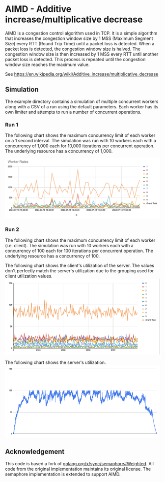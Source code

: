 # AIMD - Additive increase/multiplicative decrease
AIMD is a congestion control algorithm used in TCP.
It is a simple algorithm that increases the congestion window size by 1 MSS (Maximum Segment Size) every RTT (Round Trip Time) until a packet loss is detected.
When a packet loss is detected, the congestion window size is halved.
The congestion window size is then increased by 1 MSS every RTT until another packet loss is detected.
This process is repeated until the congestion window size reaches the maximum value.

See https://en.wikipedia.org/wiki/Additive_increase/multiplicative_decrease

## Simulation
The example directory contains a simulation of multiple concurrent workers along with a CSV of a run using the default parameters.
Each worker has its own limiter and attempts to run a number of concurrent operations.

### Run 1
The following chart shows the maximum concurrency limit of each worker on a 1 second interval.
The simulation was run with 10 workers each with a concurrency of 1,000 each for 10,000 iterations per concurrent operation.
The underlying resource has a concurrency of 1,000.

![Chart of worker concurrency limits](example/chart.png)

### Run 2
The following chart shows the maximum concurrency limit of each worker (i.e. client).
The simulation was run with 10 workers each with a concurrency of 100 each for 100 iterations per concurrent operation.
The underlying resource has a concurrency of 100.

The following chart shows the client's utilization of the server.
The values don't perfectly match the server's utilization due to the grouping used for client utilization values.
![Chart of worker concurrency limits](example/client.png)

The following chart shows the server's utilization.
![Chart of server utilization](example/server.png)

## Acknowledgement
This code is based a fork of [golang.org/x/sync/semaphore#Weighted](https://pkg.go.dev/golang.org/x/sync@v0.7.0/semaphore#Weighted).
All code from the original implementation maintains its original license.
The semaphore implementation is extended to support AIMD.
